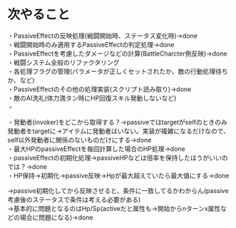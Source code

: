 # 次やること
・PassiveEffectの反映処理(戦闘開始時、ステータス変化時)→done  
・戦闘開始時のみ適用するPassiveEffectの判定処理→done  
・PassiveEffectを考慮したダメージなどの計算(BattleCharcter側反映)→done  
・戦闘システム全般のリファクタリング  
・各処理フラグの管理(パラメータが正しくセットされたか、敵の行動処理待ちか、など)  
・PassiveEffectのその他の処理実装(スクリプト読み取り)→done  
・敵のAI洗礼(体力満タン時にHP回復スキル発動しないなど)  
・

・発動者(invoker)をどこから取得する？→passiveではtargetがselfのときのみ発動者をtargetに→アイテムに発動者はいない。実装が複雑になるだけなので、self以外発動者に関係のないものだけにする→done  
・最大HPのpassiveEffectを毎回計算した場合のHP処理→done  
・passiveEffectの初期化処理→passiveHPなどは倍率を保持したほうがいいのでは？→done  
・HP保持→初期化→passive反映→Hpが最大超えていたら最大値にする→done  

→passive初期化してから反映させると、条件に一致してるかわからん(passive考慮後のステータスで条件は考える必要がある)  
→基本的に問題となるのはHp/Sp(activeだと属性も→開始からnターンx属性などの場合に問題になる)→done
